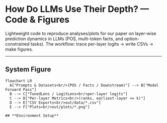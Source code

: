 # How Do LLMs Use Their Depth? — Code & Figures

Lightweight code to reproduce analyses/plots for our paper on layer-wise prediction dynamics in LLMs (POS, multi-token facts, and option-constrained tasks). The workflow: trace per-layer logits → write CSVs → make figures.

---

## System Figure

```mermaid
flowchart LR
  A["Prompts & Datasets<br/>(POS / Facts / Downstream)"] --> B["Model Forward Pass"]
  B --> C["TunedLens / LogitLens<br/>per-layer logits"]
  C --> D["Per-layer Metrics<br/>(ranks, earliest-layer <= k)"]
  D --> E["CSV Exports<br/>out/data/*.csv"]
  E --> F["Plots<br/>out/plots/*.png"]

## **Environment Setup**




